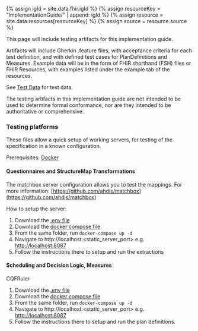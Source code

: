 ---
---
{% assign igId = site.data.fhir.igId %}
{% assign resourceKey = "ImplementationGuide/" | append: igId %}
{% assign resource = site.data.resources[resourceKey] %}
{% assign source = resource.source %}

This page will include testing artifacts for this implementation guide.

Artifacts will include Gherkin .feature files, with acceptance criteria for each test definition, and with defined test cases for PlanDefinitions and Measures. Example data will be in the form of FHIR shorthand (FSH) files or FHIR Resources, with examples listed under the example tab of the resources.

See [Test Data](test-data.html) for test data. 

The testing artifacts in this implementation guide are not intended to be used to determine formal conformance, nor are they intended to be authoritative or comprehensive.



### Testing platforms


These files allow a quick setup of working servers, for testing of the specification in a known configuration.

Prerequisites: [Docker](https://www.docker.com)

#### Questionnaires and StructureMap Transformations

The matchbox server configuration allows you to test the mappings. For more information: [https://github.com/ahdis/matchbox](https://github.com/ahdis/matchbox)

How to setup the server:
1. Download the <a href="https://raw.githubusercontent.com/WorldHealthOrganization/smart-ips-pilgrimage/main/testing/docker/questionnaires/.env" download>.env file</a>  
2. Download the <a href="https://raw.githubusercontent.com/WorldHealthOrganization/smart-ips-pilgrimage/main/testing/docker/questionnaires/docker-compose.yml" download>docker compose file</a>
3. From the same folder, run `docker-compose up -d`  
4. Navigate to http://localhost:<static_server_port> e.g. <a href="http://localhost:8087">http://localhost:8087</a>  
5. Follow the instructions there to setup and run the extractions


#### Scheduling and Decision Logic, Measures
CQFRuler
1. Download the <a href="https://raw.githubusercontent.com/WorldHealthOrganization/smart-ups-pilgrimage/main/testing/docker/logic/.env" download>.env file</a>  
2. Download the <a href="https://raw.githubusercontent.com/WorldHealthOrganization/smart-ips-pilgrimage/main/testing/docker/logic/docker-compose.yml" download>docker compose file</a>
3. From the same folder, run `docker-compose up -d`  
4. Navigate to http://localhost:<static_server_port> e.g. <a href="http://localhost:8087">http://localhost:8087</a>  
5. Follow the instructions there to setup and run the plan definitions.